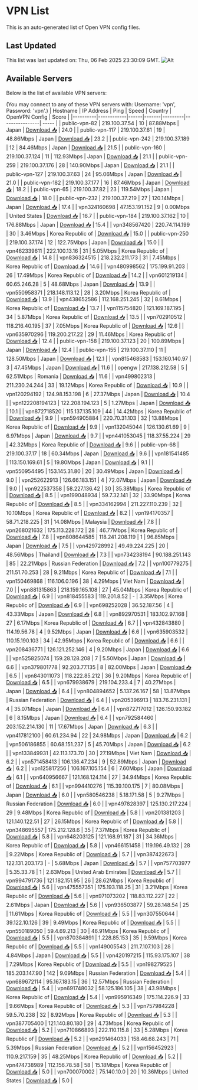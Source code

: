 # VPN List

This is an auto-generated list of Open VPN config files.

## Last Updated

This list was last updated on: Thu, 06 Feb 2025 23:30:09 GMT.
![Alt](https://repobeats.axiom.co/api/embed/186b98318ef1479477931607c1ad7d823f12451f.svg "Repobeats analytics image")

## Available Servers

Below is the list of available VPN servers:

(You may connect to any of these VPN servers with: Username: 'vpn', Password: 'vpn'.)
| Hostname | IP Address | Ping | Speed | Country | OpenVPN Config | Score |
|----------|------------|------|-------|---------|----------------| ----- |
| public-vpn-82 | 219.100.37.54 | 10 | 87.88Mbps | Japan | [Download 📥](./configs/server_0_JP.ovpn) | 24.0 |
| public-vpn-117 | 219.100.37.61 | 19 | 48.86Mbps | Japan | [Download 📥](./configs/server_1_JP.ovpn) | 23.2 |
| public-vpn-242 | 219.100.37.189 | 12 | 84.46Mbps | Japan | [Download 📥](./configs/server_2_JP.ovpn) | 21.5 |
| public-vpn-160 | 219.100.37.124 | 11 | 112.93Mbps | Japan | [Download 📥](./configs/server_3_JP.ovpn) | 21.1 |
| public-vpn-259 | 219.100.37.176 | 28 | 140.90Mbps | Japan | [Download 📥](./configs/server_4_JP.ovpn) | 21.1 |
| public-vpn-127 | 219.100.37.63 | 24 | 95.06Mbps | Japan | [Download 📥](./configs/server_5_JP.ovpn) | 21.0 |
| public-vpn-182 | 219.100.37.177 | 16 | 87.46Mbps | Japan | [Download 📥](./configs/server_6_JP.ovpn) | 18.2 |
| public-vpn-65 | 219.100.37.82 | 23 | 119.54Mbps | Japan | [Download 📥](./configs/server_7_JP.ovpn) | 18.0 |
| public-vpn-232 | 219.100.37.219 | 27 | 120.14Mbps | Japan | [Download 📥](./configs/server_8_JP.ovpn) | 17.4 |
| vpn324160698 | 47.153.191.152 | 9 | 0.00Mbps | United States | [Download 📥](./configs/server_9_US.ovpn) | 16.7 |
| public-vpn-184 | 219.100.37.162 | 10 | 176.88Mbps | Japan | [Download 📥](./configs/server_10_JP.ovpn) | 15.4 |
| vpn348567420 | 220.74.114.199 | 30 | 3.46Mbps | Korea Republic of | [Download 📥](./configs/server_11_KR.ovpn) | 15.0 |
| public-vpn-250 | 219.100.37.174 | 12 | 122.75Mbps | Japan | [Download 📥](./configs/server_12_JP.ovpn) | 15.0 |
| vpn462339611 | 222.100.13.16 | 31 | 5.05Mbps | Korea Republic of | [Download 📥](./configs/server_13_KR.ovpn) | 14.8 |
| vpn836324515 | 218.232.211.173 | 31 | 7.45Mbps | Korea Republic of | [Download 📥](./configs/server_14_KR.ovpn) | 14.6 |
| vpn480998562 | 175.199.91.203 | 26 | 17.49Mbps | Korea Republic of | [Download 📥](./configs/server_15_KR.ovpn) | 14.2 |
| vpn601219134 | 60.65.246.28 | 5 | 48.68Mbps | Japan | [Download 📥](./configs/server_16_JP.ovpn) | 13.9 |
| vpn550958371 | 218.148.113.12 | 28 | 3.20Mbps | Korea Republic of | [Download 📥](./configs/server_17_KR.ovpn) | 13.9 |
| vpn438652586 | 112.168.251.245 | 32 | 8.61Mbps | Korea Republic of | [Download 📥](./configs/server_18_KR.ovpn) | 13.7 |
| vpn115754820 | 121.169.187.195 | 34 | 5.87Mbps | Korea Republic of | [Download 📥](./configs/server_19_KR.ovpn) | 13.5 |
| vpn702910512 | 118.216.40.195 | 37 | 7.05Mbps | Korea Republic of | [Download 📥](./configs/server_20_KR.ovpn) | 12.6 |
| vpn635970296 | 119.200.217.22 | 29 | 11.46Mbps | Korea Republic of | [Download 📥](./configs/server_21_KR.ovpn) | 12.4 |
| public-vpn-158 | 219.100.37.123 | 20 | 100.89Mbps | Japan | [Download 📥](./configs/server_22_JP.ovpn) | 12.4 |
| public-vpn-155 | 219.100.37.110 | 11 | 128.50Mbps | Japan | [Download 📥](./configs/server_23_JP.ovpn) | 12.1 |
| vpn815468583 | 153.160.140.97 | 3 | 47.45Mbps | Japan | [Download 📥](./configs/server_24_JP.ovpn) | 11.6 |
| opengw | 217.138.212.58 | 5 | 62.51Mbps | Romania | [Download 📥](./configs/server_25_RO.ovpn) | 11.6 |
| vpn499802313 | 211.230.24.244 | 33 | 19.12Mbps | Korea Republic of | [Download 📥](./configs/server_26_KR.ovpn) | 10.9 |
| vpn120294192 | 124.98.153.198 | 6 | 27.37Mbps | Japan | [Download 📥](./configs/server_27_JP.ovpn) | 10.4 |
| vpn122208194123 | 122.208.194.123 | 5 | 1.27Mbps | Japan | [Download 📥](./configs/server_28_JP.ovpn) | 10.1 |
| vpn872718520 | 115.137.135.109 | 44 | 14.42Mbps | Korea Republic of | [Download 📥](./configs/server_29_KR.ovpn) | 9.9 |
| vpn594905884 | 220.70.31.103 | 32 | 13.88Mbps | Korea Republic of | [Download 📥](./configs/server_30_KR.ovpn) | 9.9 |
| vpn132045044 | 126.130.61.69 | 9 | 6.97Mbps | Japan | [Download 📥](./configs/server_31_JP.ovpn) | 9.7 |
| vpn441053045 | 118.37.55.224 | 29 | 42.32Mbps | Korea Republic of | [Download 📥](./configs/server_32_KR.ovpn) | 9.6 |
| public-vpn-68 | 219.100.37.17 | 18 | 60.34Mbps | Japan | [Download 📥](./configs/server_33_JP.ovpn) | 9.6 |
| vpn181541485 | 113.150.169.61 | 5 | 19.80Mbps | Japan | [Download 📥](./configs/server_34_JP.ovpn) | 9.1 |
| vpn550954495 | 153.145.31.80 | 20 | 30.49Mbps | Japan | [Download 📥](./configs/server_35_JP.ovpn) | 9.0 |
| vpn252622913 | 126.66.183.151 | 4 | 72.07Mbps | Japan | [Download 📥](./configs/server_36_JP.ovpn) | 9.0 |
| vpn922537358 | 58.227.136.42 | 30 | 35.38Mbps | Korea Republic of | [Download 📥](./configs/server_37_KR.ovpn) | 8.5 |
| vpn199048934 | 59.7.32.141 | 32 | 33.90Mbps | Korea Republic of | [Download 📥](./configs/server_38_KR.ovpn) | 8.5 |
| vpn334162994 | 211.227.110.239 | 32 | 10.10Mbps | Korea Republic of | [Download 📥](./configs/server_39_KR.ovpn) | 8.2 |
| vpn194170357 | 58.71.218.225 | 31 | 14.08Mbps | Malaysia | [Download 📥](./configs/server_40_MY.ovpn) | 7.8 |
| vpn268021632 | 175.113.228.172 | 28 | 46.77Mbps | Korea Republic of | [Download 📥](./configs/server_41_KR.ovpn) | 7.8 |
| vpn808644585 | 118.241.208.119 | 1 | 96.85Mbps | Japan | [Download 📥](./configs/server_42_JP.ovpn) | 7.5 |
| vpn429728992 | 49.49.224.225 | 20 | 48.56Mbps | Thailand | [Download 📥](./configs/server_43_TH.ovpn) | 7.3 |
| vpn734238194 | 90.188.251.143 | 85 | 22.21Mbps | Russian Federation | [Download 📥](./configs/server_44_RU.ovpn) | 7.2 |
| vpn100779275 | 211.51.70.253 | 28 | 9.21Mbps | Korea Republic of | [Download 📥](./configs/server_45_KR.ovpn) | 7.1 |
| vpn150469868 | 116.106.0.196 | 38 | 4.29Mbps | Viet Nam | [Download 📥](./configs/server_46_VN.ovpn) | 7.0 |
| vpn881315863 | 218.159.165.108 | 27 | 45.04Mbps | Korea Republic of | [Download 📥](./configs/server_47_KR.ovpn) | 6.9 |
| vpn818455583 | 119.201.8.52 | - | 3.35Mbps | Korea Republic of | [Download 📥](./configs/server_48_KR.ovpn) | 6.9 |
| vpn698252028 | 36.52.187.56 | 4 | 43.33Mbps | Japan | [Download 📥](./configs/server_49_JP.ovpn) | 6.8 |
| vpn892970531 | 183.102.97.168 | 27 | 6.17Mbps | Korea Republic of | [Download 📥](./configs/server_50_KR.ovpn) | 6.7 |
| vpn432843880 | 114.19.56.78 | 4 | 9.52Mbps | Japan | [Download 📥](./configs/server_51_JP.ovpn) | 6.6 |
| vpn635903532 | 110.15.190.103 | 34 | 42.95Mbps | Korea Republic of | [Download 📥](./configs/server_52_KR.ovpn) | 6.6 |
| vpn208436771 | 126.121.252.146 | 4 | 9.20Mbps | Japan | [Download 📥](./configs/server_53_JP.ovpn) | 6.6 |
| vpn525825074 | 159.28.128.208 | 7 | 5.50Mbps | Japan | [Download 📥](./configs/server_54_JP.ovpn) | 6.6 |
| vpn379801778 | 92.203.77.135 | 8 | 82.00Mbps | Japan | [Download 📥](./configs/server_55_JP.ovpn) | 6.5 |
| vpn843011073 | 118.222.85.212 | 36 | 9.20Mbps | Korea Republic of | [Download 📥](./configs/server_56_KR.ovpn) | 6.5 |
| vpn679938679 | 219.104.233.4 | 7 | 40.27Mbps | Japan | [Download 📥](./configs/server_57_JP.ovpn) | 6.4 |
| vpn804894652 | 5.137.26.167 | 58 | 13.87Mbps | Russian Federation | [Download 📥](./configs/server_58_RU.ovpn) | 6.4 |
| vpn205396913 | 183.76.231.131 | 4 | 35.07Mbps | Japan | [Download 📥](./configs/server_59_JP.ovpn) | 6.4 |
| vpn872717012 | 126.150.93.182 | 6 | 8.15Mbps | Japan | [Download 📥](./configs/server_60_JP.ovpn) | 6.4 |
| vpn792584460 | 203.152.214.130 | 11 | 17.67Mbps | Japan | [Download 📥](./configs/server_61_JP.ovpn) | 6.3 |
| vpn417812100 | 60.61.234.94 | 22 | 24.98Mbps | Japan | [Download 📥](./configs/server_62_JP.ovpn) | 6.2 |
| vpn506186855 | 60.68.151.237 | 5 | 45.70Mbps | Japan | [Download 📥](./configs/server_63_JP.ovpn) | 6.2 |
| vpn133849931 | 42.113.173.70 | 30 | 27.19Mbps | Viet Nam | [Download 📥](./configs/server_64_VN.ovpn) | 6.2 |
| vpn571458413 | 106.136.47.234 | 9 | 52.89Mbps | Japan | [Download 📥](./configs/server_65_JP.ovpn) | 6.2 |
| vpn125817256 | 106.167.105.154 | 6 | 7.60Mbps | Japan | [Download 📥](./configs/server_66_JP.ovpn) | 6.1 |
| vpn640956667 | 121.168.124.114 | 27 | 34.94Mbps | Korea Republic of | [Download 📥](./configs/server_67_KR.ovpn) | 6.1 |
| vpn994410276 | 115.39.100.175 | 7 | 80.08Mbps | Japan | [Download 📥](./configs/server_68_JP.ovpn) | 6.0 |
| vpn580546238 | 5.18.171.58 | 5 | 9.27Mbps | Russian Federation | [Download 📥](./configs/server_69_RU.ovpn) | 6.0 |
| vpn497828397 | 125.130.217.224 | 29 | 9.48Mbps | Korea Republic of | [Download 📥](./configs/server_70_KR.ovpn) | 5.8 |
| vpn201381203 | 121.140.122.51 | 27 | 26.15Mbps | Korea Republic of | [Download 📥](./configs/server_71_KR.ovpn) | 5.8 |
| vpn348695557 | 175.212.128.6 | 35 | 7.37Mbps | Korea Republic of | [Download 📥](./configs/server_72_KR.ovpn) | 5.8 |
| vpn648203125 | 121.168.91.187 | 31 | 34.36Mbps | Korea Republic of | [Download 📥](./configs/server_73_KR.ovpn) | 5.8 |
| vpn466151458 | 119.196.49.132 | 28 | 9.22Mbps | Korea Republic of | [Download 📥](./configs/server_74_KR.ovpn) | 5.7 |
| vpn387422673 | 122.131.203.173 | - | 5.68Mbps | Japan | [Download 📥](./configs/server_75_JP.ovpn) | 5.7 |
| vpn757703977 | 5.35.33.78 | 1 | 2.63Mbps | United Arab Emirates | [Download 📥](./configs/server_76_AE.ovpn) | 5.7 |
| vpn994791736 | 121.182.151.95 | 26 | 28.62Mbps | Korea Republic of | [Download 📥](./configs/server_77_KR.ovpn) | 5.6 |
| vpn475557351 | 175.193.118.25 | 31 | 3.21Mbps | Korea Republic of | [Download 📥](./configs/server_78_KR.ovpn) | 5.6 |
| vpn971073202 | 118.83.112.227 | 22 | 2.61Mbps | Japan | [Download 📥](./configs/server_79_JP.ovpn) | 5.6 |
| vpn936503877 | 59.28.148.54 | 25 | 11.61Mbps | Korea Republic of | [Download 📥](./configs/server_80_KR.ovpn) | 5.5 |
| vpn307550644 | 39.122.10.126 | 39 | 9.49Mbps | Korea Republic of | [Download 📥](./configs/server_81_KR.ovpn) | 5.5 |
| vpn550189050 | 59.4.69.213 | 30 | 46.91Mbps | Korea Republic of | [Download 📥](./configs/server_82_KR.ovpn) | 5.5 |
| vpn870384891 | 1.228.85.153 | 35 | 9.59Mbps | Korea Republic of | [Download 📥](./configs/server_83_KR.ovpn) | 5.5 |
| vpn149005543 | 211.7.107.103 | 28 | 4.84Mbps | Japan | [Download 📥](./configs/server_84_JP.ovpn) | 5.5 |
| vpn420197215 | 115.93.175.107 | 38 | 7.29Mbps | Korea Republic of | [Download 📥](./configs/server_85_KR.ovpn) | 5.5 |
| vpn198279525 | 185.203.147.90 | 142 | 9.09Mbps | Russian Federation | [Download 📥](./configs/server_86_RU.ovpn) | 5.4 |
| vpn689672114 | 95.167.183.15 | 36 | 12.57Mbps | Russian Federation | [Download 📥](./configs/server_87_RU.ovpn) | 5.4 |
| vpn691748032 | 58.125.186.105 | 38 | 43.98Mbps | Korea Republic of | [Download 📥](./configs/server_88_KR.ovpn) | 5.4 |
| vpn995916349 | 175.114.226.9 | 33 | 9.66Mbps | Korea Republic of | [Download 📥](./configs/server_89_KR.ovpn) | 5.3 |
| vpn757984228 | 59.5.70.238 | 32 | 8.92Mbps | Korea Republic of | [Download 📥](./configs/server_90_KR.ovpn) | 5.3 |
| vpn387705400 | 121.140.80.180 | 29 | 4.73Mbps | Korea Republic of | [Download 📥](./configs/server_91_KR.ovpn) | 5.2 |
| vpn710866893 | 222.110.115.8 | 33 | 5.28Mbps | Korea Republic of | [Download 📥](./configs/server_92_KR.ovpn) | 5.2 |
| vpn291464033 | 158.46.68.243 | 71 | 5.39Mbps | Russian Federation | [Download 📥](./configs/server_93_RU.ovpn) | 5.2 |
| vpn156452923 | 110.9.217.159 | 35 | 48.25Mbps | Korea Republic of | [Download 📥](./configs/server_94_KR.ovpn) | 5.2 |
| vpn474738989 | 112.156.78.58 | 58 | 15.18Mbps | Korea Republic of | [Download 📥](./configs/server_95_KR.ovpn) | 5.0 |
| vpn700070002 | 75.140.10.0 | 20 | 10.36Mbps | United States | [Download 📥](./configs/server_96_US.ovpn) | 5.0 |
